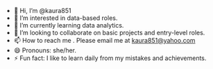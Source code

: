 - 👋 Hi, I’m @kaura851
- 👀 I’m interested in data-based roles.
- 🌱 I’m currently learning data analytics. 
- 💞️ I’m looking to collaborate on basic projects and entry-level roles.
- 📫 How to reach me . Please email me at kaura851@yahoo.com
- 😄 Pronouns: she/her.
- ⚡ Fun fact: I like to learn daily from my mistakes and achievements.

<!---
kaura851/kaura851 is a ✨ special ✨ repository because its `README.md` (this file) appears on your GitHub profile.
You can click the Preview link to take a look at your changes.
--->
